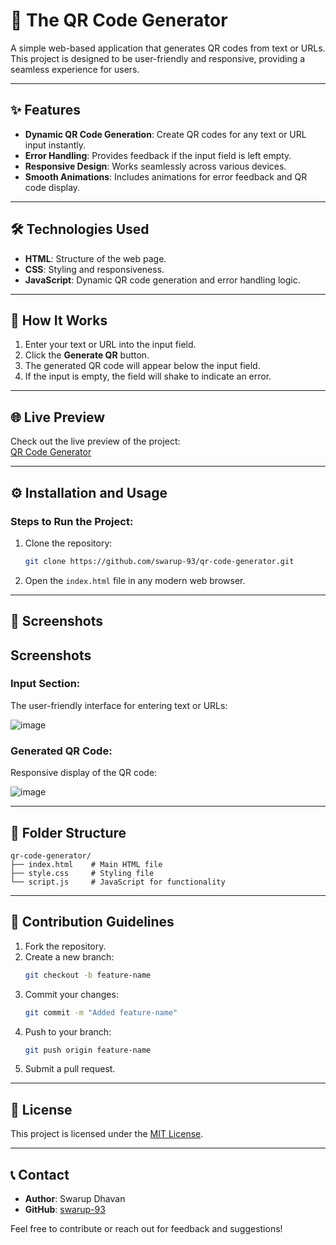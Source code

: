 # 📱 The QR Code Generator  

A simple web-based application that generates QR codes from text or URLs. This project is designed to be user-friendly and responsive, providing a seamless experience for users.

---

## ✨ Features
- **Dynamic QR Code Generation**: Create QR codes for any text or URL input instantly.
- **Error Handling**: Provides feedback if the input field is left empty.
- **Responsive Design**: Works seamlessly across various devices.
- **Smooth Animations**: Includes animations for error feedback and QR code display.

---

## 🛠️ Technologies Used
- **HTML**: Structure of the web page.
- **CSS**: Styling and responsiveness.
- **JavaScript**: Dynamic QR code generation and error handling logic.

---

## 🚀 How It Works
1. Enter your text or URL into the input field.
2. Click the **Generate QR** button.
3. The generated QR code will appear below the input field.
4. If the input is empty, the field will shake to indicate an error.

---

## 🌐 Live Preview
Check out the live preview of the project:  
[QR Code Generator](https://swarup-93.github.io/QR-Code-Generator/)

---

## ⚙️ Installation and Usage
### Steps to Run the Project:
1. Clone the repository:
   ```bash
   git clone https://github.com/swarup-93/qr-code-generator.git
   ```
2. Open the `index.html` file in any modern web browser.

---

## 📸 Screenshots
## Screenshots
### Input Section:
The user-friendly interface for entering text or URLs:

![image](https://github.com/user-attachments/assets/fbd99caa-37c2-413a-bc4d-27369d108d29)



### Generated QR Code:
Responsive display of the QR code:

![image](https://github.com/user-attachments/assets/08f866a5-3dae-49fb-99f7-2c13b84e7e2c)


---

## 📂 Folder Structure
```
qr-code-generator/
├── index.html    # Main HTML file
├── style.css     # Styling file
└── script.js     # JavaScript for functionality
```

---

## 🤝 Contribution Guidelines
1. Fork the repository.
2. Create a new branch:
   ```bash
   git checkout -b feature-name
   ```
3. Commit your changes:
   ```bash
   git commit -m "Added feature-name"
   ```
4. Push to your branch:
   ```bash
   git push origin feature-name
   ```
5. Submit a pull request.

---

## 📜 License
This project is licensed under the [MIT License](LICENSE).

---

## 📞 Contact
- **Author**: Swarup Dhavan
- **GitHub**: [swarup-93](https://github.com/swarup-93)

Feel free to contribute or reach out for feedback and suggestions!
